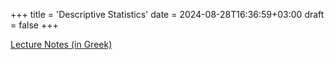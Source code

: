 +++
title = 'Descriptive Statistics'
date = 2024-08-28T16:36:59+03:00
draft = false
+++

[Lecture Notes (in Greek)](lecture-notes.pdf)